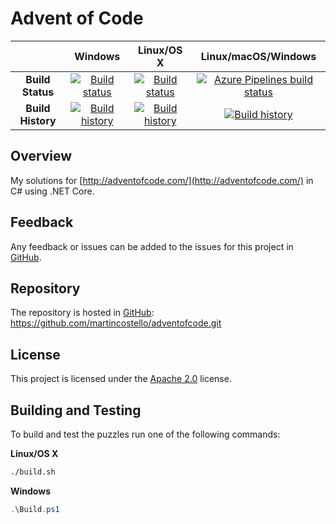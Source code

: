 # Advent of Code

| | Windows | Linux/OS X | Linux/macOS/Windows |
|:-:|:-:|:-:|:-:|
| **Build Status** | [![Build status](https://img.shields.io/travis/martincostello/adventofcode/master.svg)](https://travis-ci.org/martincostello/adventofcode) | [![Build status](https://img.shields.io/appveyor/ci/martincostello/adventofcode/master.svg)](https://ci.appveyor.com/project/martincostello/adventofcode) | [![Azure Pipelines build status](https://dev.azure.com/martincostello/adventofcode/_apis/build/status/CI)](https://dev.azure.com/martincostello/adventofcode/_build/latest?definitionId=69) |
| **Build History** | [![Build history](https://buildstats.info/travisci/chart/martincostello/adventofcode?branch=master&includeBuildsFromPullRequest=false)](https://travis-ci.org/martincostello/adventofcode) |  [![Build history](https://buildstats.info/appveyor/chart/martincostello/adventofcode?branch=master&includeBuildsFromPullRequest=false)](https://ci.appveyor.com/project/martincostello/adventofcode) | [![Build history](https://buildstats.info/azurepipelines/chart/martincostello/adventofcode/69?branch=master&includeBuildsFromPullRequest=false)](https://dev.azure.com/martincostello/adventofcode/_build?definitionId=69) |

## Overview

My solutions for [http://adventofcode.com/](http://adventofcode.com/) in C# using .NET Core.

## Feedback

Any feedback or issues can be added to the issues for this project in [GitHub](https://github.com/martincostello/adventofcode/issues).

## Repository

The repository is hosted in [GitHub](https://github.com/martincostello/adventofcode): https://github.com/martincostello/adventofcode.git

## License

This project is licensed under the [Apache 2.0](https://github.com/martincostello/adventofcode/blob/master/LICENSE) license.

## Building and Testing

To build and test the puzzles run one of the following commands:

**Linux/OS X**

```sh
./build.sh
```

**Windows**

```powershell
.\Build.ps1
```
